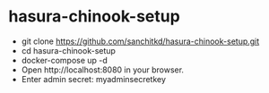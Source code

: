# hasura-chinook-setup

- git clone https://github.com/sanchitkd/hasura-chinook-setup.git
- cd hasura-chinook-setup
- docker-compose up -d
- Open http://localhost:8080 in your browser.
- Enter admin secret: myadminsecretkey
